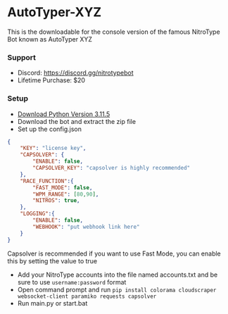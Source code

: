 # AutoTyper-XYZ
This is the downloadable for the console version of the famous NitroType Bot known as AutoTyper XYZ

### Support
- Discord: https://discord.gg/nitrotypebot
- Lifetime Purchase: $20  

### Setup
- [Download Python Version 3.11.5](https://www.python.org/downloads/)
- Download the bot and extract the zip file
- Set up the config.json
```json
{
    "KEY": "license key",
    "CAPSOLVER": {
        "ENABLE": false,
        "CAPSOLVER_KEY": "capsolver is highly recommended"
    },
    "RACE_FUNCTION":{
        "FAST_MODE": false,
        "WPM_RANGE": [80,90],
        "NITROS": true,
    },
    "LOGGING":{
        "ENABLE": false,
        "WEBHOOK": "put webhook link here"
    }
}
```
Capsolver is recommended if you want to use Fast Mode, you can enable this by setting the value to true
- Add your NitroType accounts into the file named accounts.txt and be sure to use `username:password` format
- Open command prompt and run `pip install colorama cloudscraper websocket-client paramiko requests capsolver`
- Run main.py or start.bat
